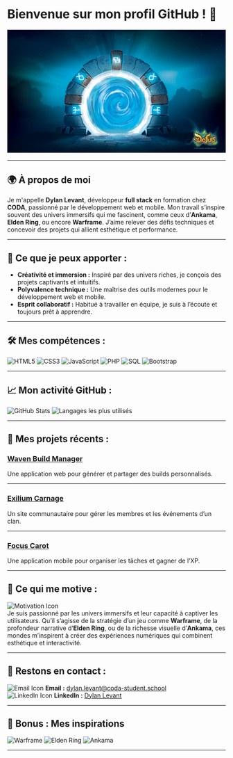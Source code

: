 # Bienvenue sur mon profil GitHub ! 🌟

![Ma Bannière](assets/banner.jpg)

---


## 🌍 À propos de moi 
Je m'appelle **Dylan Levant**, développeur **full stack** en formation chez **CODA**, passionné par le développement web et mobile. Mon travail s’inspire souvent des univers immersifs qui me fascinent, comme ceux d’**Ankama**, **Elden Ring**, ou encore **Warframe**. J’aime relever des défis techniques et concevoir des projets qui allient esthétique et performance.

---

## 💼 Ce que je peux apporter :
- **Créativité et immersion :** Inspiré par des univers riches, je conçois des projets captivants et intuitifs.
- **Polyvalence technique :** Une maîtrise des outils modernes pour le développement web et mobile.
- **Esprit collaboratif :** Habitué à travailler en équipe, je suis à l’écoute et toujours prêt à apprendre.

---


## 🛠️ Mes compétences :
![HTML5](https://img.shields.io/badge/HTML5-E34F26?style=for-the-badge&logo=html5&logoColor=white)
![CSS3](https://img.shields.io/badge/CSS3-1572B6?style=for-the-badge&logo=css3&logoColor=white)
![JavaScript](https://img.shields.io/badge/JavaScript-F7DF1E?style=for-the-badge&logo=javascript&logoColor=black)
![PHP](https://img.shields.io/badge/PHP-777BB4?style=for-the-badge&logo=php&logoColor=white)
![SQL](https://img.shields.io/badge/SQL-4479A1?style=for-the-badge&logo=postgresql&logoColor=white)
![Bootstrap](https://img.shields.io/badge/Bootstrap-7952B3?style=for-the-badge&logo=bootstrap&logoColor=white)

---

## 📈 Mon activité GitHub :
![GitHub Stats](https://github-readme-stats.vercel.app/api?username=Dylserker&show_icons=true&theme=radical)
![Langages les plus utilisés](https://github-readme-stats.vercel.app/api/top-langs/?username=Dylserker&layout=compact&theme=radical)

---

## 🎯 Mes projets récents :

### **[Waven Build Manager](#)**  
Une application web pour générer et partager des builds personnalisés.

---

### **[Exilium Carnage](#)**
Un site communautaire pour gérer les membres et les événements d’un clan.

---

### **[Focus Carot](#)** 
Une application mobile pour organiser les tâches et gagner de l’XP.

---

## 🌟 Ce qui me motive :
![Motivation Icon](https://img.icons8.com/emoji/48/000000/star-emoji.png)  
Je suis passionné par les univers immersifs et leur capacité à captiver les utilisateurs. Qu’il s’agisse de la stratégie d’un jeu comme **Warframe**, de la profondeur narrative d’**Elden Ring**, ou de la richesse visuelle d’**Ankama**, ces mondes m’inspirent à créer des expériences numériques qui combinent esthétique et interactivité.

---

## 💬 Restons en contact :
![Email Icon](https://img.icons8.com/color/48/000000/email.png) **Email :** dylan.levant@coda-student.school  
![LinkedIn Icon](https://img.icons8.com/color/48/000000/linkedin.png) **LinkedIn :** [Dylan Levant](https://www.linkedin.com/in/dylan-levant/)

---


## 🌌 Bonus : Mes inspirations
![Warframe](https://img.shields.io/badge/Warframe-Fan%20-%23000000?style=for-the-badge&logo=warframe&logoColor=white)
![Elden Ring](https://img.shields.io/badge/Elden%20Ring-Enthusiast-%233D2B1F?style=for-the-badge&logo=elden-ring&logoColor=white)
![Ankama](https://img.shields.io/badge/Ankama-Creative%20Spirit-%23FF6A00?style=for-the-badge&logo=dofus&logoColor=white)

---

